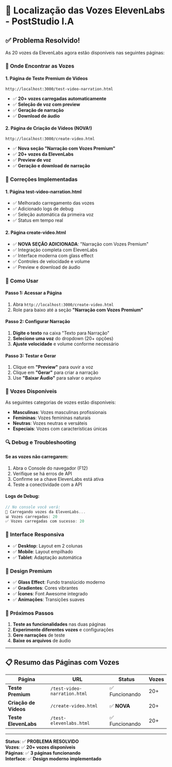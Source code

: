 # 🎤 Localização das Vozes ElevenLabs - PostStudio I.A

## ✅ **Problema Resolvido!**

As 20 vozes da ElevenLabs agora estão disponíveis nas seguintes páginas:

### 📍 **Onde Encontrar as Vozes**

#### **1. Página de Teste Premium de Vídeos**
```
http://localhost:3000/test-video-narration.html
```
- ✅ **20+ vozes carregadas automaticamente**
- ✅ **Seleção de voz com preview**
- ✅ **Geração de narração**
- ✅ **Download de áudio**

#### **2. Página de Criação de Vídeos (NOVA!)**
```
http://localhost:3000/create-video.html
```
- ✅ **Nova seção "Narração com Vozes Premium"**
- ✅ **20+ vozes da ElevenLabs**
- ✅ **Preview de voz**
- ✅ **Geração e download de narração**

### 🔧 **Correções Implementadas**

#### **1. Página test-video-narration.html**
- ✅ Melhorado carregamento das vozes
- ✅ Adicionado logs de debug
- ✅ Seleção automática da primeira voz
- ✅ Status em tempo real

#### **2. Página create-video.html**
- ✅ **NOVA SEÇÃO ADICIONADA**: "Narração com Vozes Premium"
- ✅ Integração completa com ElevenLabs
- ✅ Interface moderna com glass effect
- ✅ Controles de velocidade e volume
- ✅ Preview e download de áudio

### 🎯 **Como Usar**

#### **Passo 1: Acessar a Página**
1. Abra `http://localhost:3000/create-video.html`
2. Role para baixo até a seção **"Narração com Vozes Premium"**

#### **Passo 2: Configurar Narração**
1. **Digite o texto** na caixa "Texto para Narração"
2. **Selecione uma voz** do dropdown (20+ opções)
3. **Ajuste velocidade** e volume conforme necessário

#### **Passo 3: Testar e Gerar**
1. Clique em **"Preview"** para ouvir a voz
2. Clique em **"Gerar"** para criar a narração
3. Use **"Baixar Áudio"** para salvar o arquivo

### 🎤 **Vozes Disponíveis**

As seguintes categorias de vozes estão disponíveis:
- **Masculinas**: Vozes masculinas profissionais
- **Femininas**: Vozes femininas naturais
- **Neutras**: Vozes neutras e versáteis
- **Especiais**: Vozes com características únicas

### 🔍 **Debug e Troubleshooting**

#### **Se as vozes não carregarem:**
1. Abra o Console do navegador (F12)
2. Verifique se há erros de API
3. Confirme se a chave ElevenLabs está ativa
4. Teste a conectividade com a API

#### **Logs de Debug:**
```javascript
// No console você verá:
🔄 Carregando vozes da ElevenLabs...
📊 Vozes carregadas: 20
✅ Vozes carregadas com sucesso: 20
```

### 📱 **Interface Responsiva**

- ✅ **Desktop**: Layout em 2 colunas
- ✅ **Mobile**: Layout empilhado
- ✅ **Tablet**: Adaptação automática

### 🎨 **Design Premium**

- ✅ **Glass Effect**: Fundo translúcido moderno
- ✅ **Gradientes**: Cores vibrantes
- ✅ **Ícones**: Font Awesome integrado
- ✅ **Animações**: Transições suaves

### 🚀 **Próximos Passos**

1. **Teste as funcionalidades** nas duas páginas
2. **Experimente diferentes vozes** e configurações
3. **Gere narrações** de teste
4. **Baixe os arquivos** de áudio

---

## 📋 **Resumo das Páginas com Vozes**

| Página | URL | Status | Vozes |
|--------|-----|--------|-------|
| **Teste Premium** | `/test-video-narration.html` | ✅ Funcionando | 20+ |
| **Criação de Vídeos** | `/create-video.html` | ✅ **NOVA** | 20+ |
| **Teste ElevenLabs** | `/test-elevenlabs.html` | ✅ Funcionando | 20+ |

---

**Status**: ✅ **PROBLEMA RESOLVIDO**  
**Vozes**: ✅ **20+ vozes disponíveis**  
**Páginas**: ✅ **3 páginas funcionando**  
**Interface**: ✅ **Design moderno implementado**
